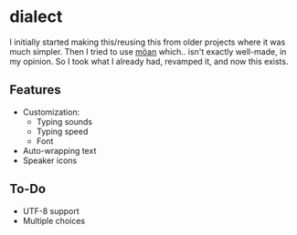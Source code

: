 # dialect

I initially started making this/reusing this from older projects where it was much simpler. Then I tried to use [möan](https://github.com/elennick/Moan.lua) which.. isn't exactly well-made, in my opinion. So I took what I already had, revamped it, and now this exists.

## Features
- Customization:
  - Typing sounds
  - Typing speed
  - Font
- Auto-wrapping text
- Speaker icons

## To-Do
- UTF-8 support
- Multiple choices
